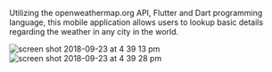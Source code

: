 Utilizing the openweathermap.org API, Flutter and Dart programming language, this mobile application allows users to lookup basic details regarding the weather in any city in the world. 

![screen shot 2018-09-23 at 4 39 13 pm](https://user-images.githubusercontent.com/7697533/45932773-9f41a080-bf4f-11e8-9f3a-29a13cbc485d.png)![screen shot 2018-09-23 at 4 39 28 pm](https://user-images.githubusercontent.com/7697533/45932778-a668ae80-bf4f-11e8-9ac7-caa92769681f.png)
